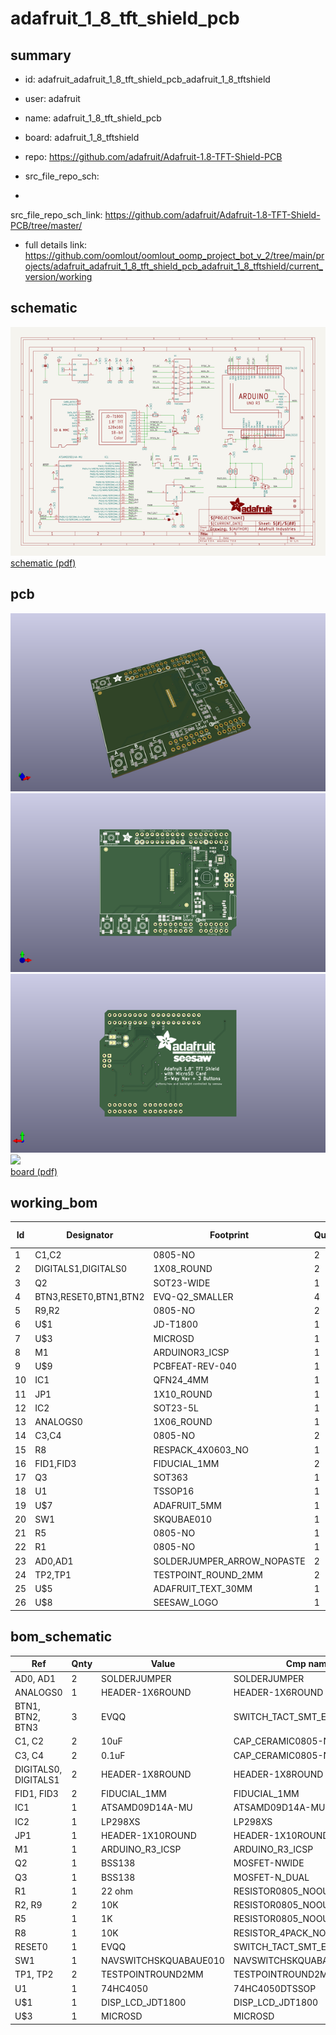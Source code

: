 # adafruit_1_8_tft_shield_pcb
 
## summary 
* id: adafruit_adafruit_1_8_tft_shield_pcb_adafruit_1_8_tftshield
* user: adafruit
* name: adafruit_1_8_tft_shield_pcb
* board: adafruit_1_8_tftshield
* repo: https://github.com/adafruit/Adafruit-1.8-TFT-Shield-PCB



* src_file_repo_sch: 
*
 src_file_repo_sch_link: https://github.com/adafruit/Adafruit-1.8-TFT-Shield-PCB/tree/master/
* full details link: https://github.com/oomlout/oomlout_oomp_project_bot_v_2/tree/main/projects/adafruit_adafruit_1_8_tft_shield_pcb_adafruit_1_8_tftshield/current_version/working  

## schematic  
![](working_schematic_600.png)  
[schematic (pdf)](working_schematic.pdf)  

## pcb  
![](working_3d_600.png) 
![](working_3d_front_600.png)  
![](working_3d_back_600.png)  
![](working_600.png)  
[board (pdf)](working.pdf)  

## working_bom
| Id | Designator | Footprint | Quantity | Designation | Supplier and ref |  | None | 
| --- | --- | --- | --- | --- | --- | --- | --- | 
| 1 | C1,C2 | 0805-NO | 2 | 10uF |  |  | [''] | 
| 2 | DIGITALS1,DIGITALS0 | 1X08_ROUND | 2 |  |  |  | [''] | 
| 3 | Q2 | SOT23-WIDE | 1 | BSS138 |  |  | [''] | 
| 4 | BTN3,RESET0,BTN1,BTN2 | EVQ-Q2_SMALLER | 4 | EVQQ |  |  | [''] | 
| 5 | R9,R2 | 0805-NO | 2 | 10K |  |  | [''] | 
| 6 | U$1 | JD-T1800 | 1 | DISP_LCD_JDT1800 |  |  | [''] | 
| 7 | U$3 | MICROSD | 1 | MICROSD |  |  | [''] | 
| 8 | M1 | ARDUINOR3_ICSP | 1 | ARDUINO_R3_ICSP |  |  | [''] | 
| 9 | U$9 | PCBFEAT-REV-040 | 1 |  |  |  | [''] | 
| 10 | IC1 | QFN24_4MM | 1 | ATSAMD09D14A-MU |  |  | [''] | 
| 11 | JP1 | 1X10_ROUND | 1 |  |  |  | [''] | 
| 12 | IC2 | SOT23-5L | 1 | AP2112K-3.3 |  |  | [''] | 
| 13 | ANALOGS0 | 1X06_ROUND | 1 |  |  |  | [''] | 
| 14 | C3,C4 | 0805-NO | 2 | 0.1uF |  |  | [''] | 
| 15 | R8 | RESPACK_4X0603_NO | 1 | 10K |  |  | [''] | 
| 16 | FID1,FID3 | FIDUCIAL_1MM | 2 | FIDUCIAL_1MM |  |  | [''] | 
| 17 | Q3 | SOT363 | 1 | BSS138 |  |  | [''] | 
| 18 | U1 | TSSOP16 | 1 | 74HC4050 |  |  | [''] | 
| 19 | U$7 | ADAFRUIT_5MM | 1 |  |  |  | [''] | 
| 20 | SW1 | SKQUBAE010 | 1 | NAVSWITCHSKQUABAUE010 |  |  | [''] | 
| 21 | R5 | 0805-NO | 1 | 1K |  |  | [''] | 
| 22 | R1 | 0805-NO | 1 | 22 ohm |  |  | [''] | 
| 23 | AD0,AD1 | SOLDERJUMPER_ARROW_NOPASTE | 2 |  |  |  | [''] | 
| 24 | TP2,TP1 | TESTPOINT_ROUND_2MM | 2 |  |  |  | [''] | 
| 25 | U$5 | ADAFRUIT_TEXT_30MM | 1 |  |  |  | [''] | 
| 26 | U$8 | SEESAW_LOGO | 1 |  |  |  | [''] | 


## bom_schematic
| Ref | Qnty | Value | Cmp name | Footprint | Description | Vendor | DNP | 
| --- | --- | --- | --- | --- | --- | --- | --- | 
| AD0, AD1 | 2 | SOLDERJUMPER | SOLDERJUMPER | working:SOLDERJUMPER_ARROW_NOPASTE |  |  |  | 
| ANALOGS0 | 1 | HEADER-1X6ROUND | HEADER-1X6ROUND | working:1X06_ROUND |  |  |  | 
| BTN1, BTN2, BTN3 | 3 | EVQQ | SWITCH_TACT_SMT_EVQQ2_SMALL | working:EVQ-Q2_SMALLER |  |  |  | 
| C1, C2 | 2 | 10uF | CAP_CERAMIC0805-NOOUTLINE | working:0805-NO |  |  |  | 
| C3, C4 | 2 | 0.1uF | CAP_CERAMIC0805-NOOUTLINE | working:0805-NO |  |  |  | 
| DIGITALS0, DIGITALS1 | 2 | HEADER-1X8ROUND | HEADER-1X8ROUND | working:1X08_ROUND |  |  |  | 
| FID1, FID3 | 2 | FIDUCIAL_1MM | FIDUCIAL_1MM | working:FIDUCIAL_1MM |  |  |  | 
| IC1 | 1 | ATSAMD09D14A-MU | ATSAMD09D14A-MU | working:QFN24_4MM |  |  |  | 
| IC2 | 1 | LP298XS | LP298XS | working:SOT23-5L |  |  |  | 
| JP1 | 1 | HEADER-1X10ROUND | HEADER-1X10ROUND | working:1X10_ROUND |  |  |  | 
| M1 | 1 | ARDUINO_R3_ICSP | ARDUINO_R3_ICSP | working:ARDUINOR3_ICSP |  |  |  | 
| Q2 | 1 | BSS138 | MOSFET-NWIDE | working:SOT23-WIDE |  |  |  | 
| Q3 | 1 | BSS138 | MOSFET-N_DUAL | working:SOT363 |  |  |  | 
| R1 | 1 | 22 ohm | RESISTOR0805_NOOUTLINE | working:0805-NO |  |  |  | 
| R2, R9 | 2 | 10K | RESISTOR0805_NOOUTLINE | working:0805-NO |  |  |  | 
| R5 | 1 | 1K | RESISTOR0805_NOOUTLINE | working:0805-NO |  |  |  | 
| R8 | 1 | 10K | RESISTOR_4PACK_NO | working:RESPACK_4X0603_NO |  |  |  | 
| RESET0 | 1 | EVQQ | SWITCH_TACT_SMT_EVQQ2_SMALL | working:EVQ-Q2_SMALLER |  |  |  | 
| SW1 | 1 | NAVSWITCHSKQUABAUE010 | NAVSWITCHSKQUABAUE010 | working:SKQUBAE010 |  |  |  | 
| TP1, TP2 | 2 | TESTPOINTROUND2MM | TESTPOINTROUND2MM | working:TESTPOINT_ROUND_2MM |  |  |  | 
| U1 | 1 | 74HC4050 | 74HC4050DTSSOP | working:TSSOP16 |  |  |  | 
| U$1 | 1 | DISP_LCD_JDT1800 | DISP_LCD_JDT1800 | working:JD-T1800 |  |  |  | 
| U$3 | 1 | MICROSD | MICROSD | working:MICROSD |  |  |  | 



